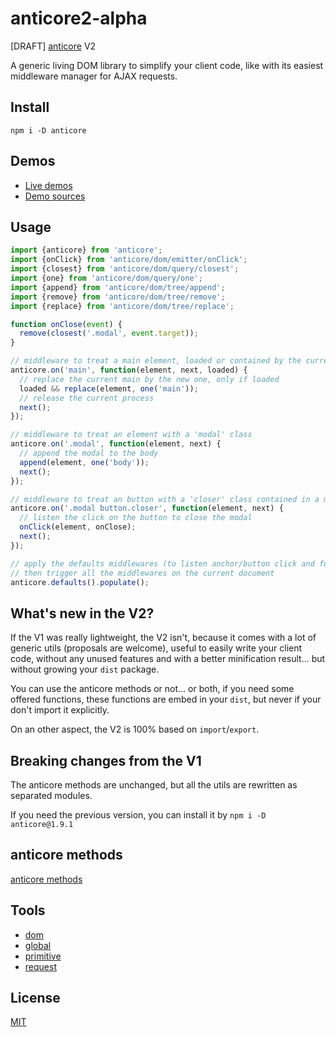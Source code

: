 # anticore2-alpha
[DRAFT] [anticore](https://github.com/Lcfvs/anticore) V2

A generic living DOM library to simplify your client code, like with its easiest middleware manager for
AJAX requests.

## Install

`npm i -D anticore`

## Demos

* [Live demos](http://lcfvs.github.io/anticore)
* [Demo sources](https://github.com/Lcfvs/anticore/tree/gh-pages)

## Usage

```js
import {anticore} from 'anticore';
import {onClick} from 'anticore/dom/emitter/onClick';
import {closest} from 'anticore/dom/query/closest';
import {one} from 'anticore/dom/query/one';
import {append} from 'anticore/dom/tree/append';
import {remove} from 'anticore/dom/tree/remove';
import {replace} from 'anticore/dom/tree/replace';

function onClose(event) {
  remove(closest('.modal', event.target));
}

// middleware to treat a main element, loaded or contained by the current document
anticore.on('main', function(element, next, loaded) {
  // replace the current main by the new one, only if loaded
  loaded && replace(element, one('main'));
  // release the current process
  next(); 
});

// middleware to treat an element with a 'modal' class
anticore.on('.modal', function(element, next) {
  // append the modal to the body
  append(element, one('body'));
  next(); 
});

// middleware to treat an button with a 'closer' class contained in a modal 
anticore.on('.modal button.closer', function(element, next) {
  // listen the click on the button to close the modal
  onClick(element, onClose);
  next(); 
});

// apply the defaults middlewares (to listen anchor/button click and form submit)
// then trigger all the middlewares on the current document 
anticore.defaults().populate();
```

## What's new in the V2?

If the V1 was really lightweight, the V2 isn't, because it comes with a lot of generic utils (proposals are
welcome), useful to easily write your client code, without any unused features and with a better
minification result... but without growing your `dist` package.

You can use the anticore methods or not... or both, if you need some offered functions, these functions are
embed in your `dist`, but never if your don't import it explicitly.

On an other aspect, the V2 is 100% based on `import`/`export`.

## Breaking changes from the V1

The anticore methods are unchanged, but all the utils are rewritten as separated modules.

If you need the previous version, you can install it by `npm i -D anticore@1.9.1`


## anticore methods

[anticore methods](./anticore.md#reference)

## Tools

* [dom](./dom/#reference)
* [global](./global/#reference)
* [primitive](./primitive/#reference)
* [request](./request/#reference)

## License

[MIT](./licence.md)